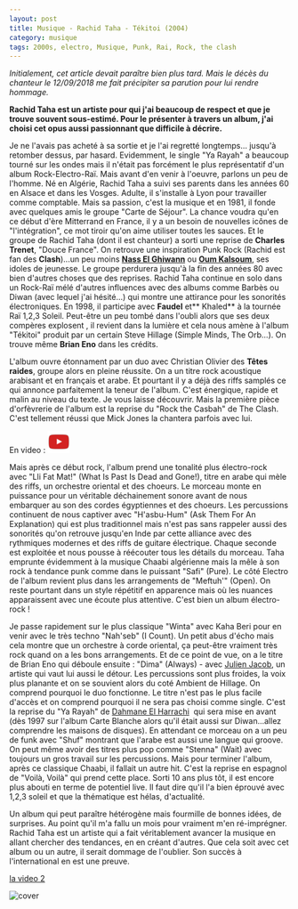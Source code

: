 ```yaml
---
layout: post
title: Musique - Rachid Taha - Tékitoi (2004)
category: musique
tags: 2000s, electro, Musique, Punk, Rai, Rock, the clash
---
```

*Initialement, cet article devait paraître bien plus tard. Mais le décès du chanteur le 12/09/2018 me fait précipiter sa parution pour lui rendre hommage.*

**Rachid Taha est un artiste pour qui j'ai beaucoup de respect et que je trouve souvent sous-estimé. Pour le présenter à travers un album, j'ai choisi cet opus aussi passionnant que difficile à décrire.**

Je ne l'avais pas acheté à sa sortie et je l'ai regretté longtemps... jusqu'à retomber dessus, par hasard. Evidemment, le single "Ya Rayah" a beaucoup tourné sur les ondes mais il n'était pas forcément le plus représentatif d'un album Rock-Electro-Raï. Mais avant d'en venir à l'oeuvre, parlons un peu de l'homme. Né en Algérie, Rachid Taha a suivi ses parents dans les années 60 en Alsace et dans les Vosges. Adulte, il s'installe à Lyon pour travailler comme comptable. Mais sa passion, c'est la musique et en 1981, il fonde avec quelques amis le groupe "Carte de Séjour". La chance voudra qu'en ce début d'ère Mitterrand en France, il y a un besoin de nouvelles icônes de "l'intégration", ce mot tiroir qu'on aime utiliser toutes les sauces. Et le groupe de Rachid Taha (dont il est chanteur) a sorti une reprise de **Charles Trenet**, "Douce France". On retrouve une inspiration Punk Rock (Rachid est fan des **Clash**)...un peu moins **<a href="https://en.wikipedia.org/wiki/Nass_El_Ghiwane">Nass El Ghiwann</a>** ou <a href="https://fr.wikipedia.org/wiki/Oum_Kalthoum">**Oum Kalsoum**,</a> ses idoles de jeunesse. Le groupe perdurera jusqu'à la fin des années 80 avec bien d'autres choses que des reprises. Rachid Taha continue en solo dans un Rock-Raï mélé d'autres influences avec des albums comme Barbès ou Diwan (avec lequel j'ai hésité...) qui montre une attirance pour les sonorités électroniques. En 1998, il participe avec **Faudel** et** Khaled** à la tournée Raï 1,2,3 Soleil. Peut-être un peu tombé dans l'oubli alors que ses deux compères explosent , il revient dans la lumière et cela nous amène à l'album "Tékitoi" produit par un certain Steve Hillage (Simple Minds, The Orb...). On trouve même **Brian Eno** dans les crédits.

L'album ouvre étonnament par un duo avec Christian Olivier des **Têtes raides**, groupe alors en pleine réussite. On a un titre rock acoustique arabisant et en français et arabe. Et pourtant il y a déjà des riffs samplés ce qui annonce parfaitement la teneur de l'album. C'est énergique, rapide et malin au niveau du texte. Je vous laisse découvrir. Mais la première pièce d'orfèvrerie de l'album est la reprise du "Rock the Casbah" de The Clash. C'est tellement réussi que Mick Jones la chantera parfois avec lui.

En video : [![video](/images/youtube.png)](https://www.youtube.com/watch?v=n1p_dkJo6Y8)

Mais après ce début rock, l'album prend une tonalité plus électro-rock avec "Lli Fat Mat!" (What Is Past Is Dead and Gone!), titre en arabe qui mèle des riffs, un orchestre oriental et des choeurs. Le morceau monte en puissance pour un véritable déchainement sonore avant de nous embarquer au son des cordes égyptiennes et des choeurs. Les percussions continuent de nous captiver avec "H'asbu-Hum" (Ask Them For An Explanation) qui est plus traditionnel mais n'est pas sans rappeler aussi des sonorités qu'on retrouve jusqu'en Inde par cette alliance avec des rythmiques modernes et des riffs de guitare électrique. Chaque seconde est exploitée et nous pousse à réécouter tous les détails du morceau. Taha emprunte évidemment à la musique Chaabi algérienne mais la mêle à son rock à tendance punk comme dans le puissant "Safi" (Pure). Le côté Electro de l'album revient plus dans les arrangements de "Meftuh'" (Open). On reste pourtant dans un style répétitif en apparence mais où les nuances apparaissent avec une écoute plus attentive. C'est bien un album électro-rock !

Je passe rapidement sur le plus classique "Winta" avec Kaha Beri pour en venir avec le très techno "Nah'seb" (I Count). Un petit abus d'écho mais cela montre que un orchestre à corde oriental, ça peut-être vraiment très rock quand on a les bons arrangements. Et de ce point de vue, on a le titre de Brian Eno qui déboule ensuite : "Dima" (Always) - avec <a href="http://www.julienjacob.com">Julien Jacob</a>, un artiste qui vaut lui aussi le détour. Les percussions sont plus froides, la voix plus planante et on se souvient alors du coté Ambient de Hillage. On comprend pourquoi le duo fonctionne. Le titre n'est pas le plus facile d'accès et on comprend pourquoi il ne sera pas choisi comme single. C'est la reprise du "Ya Rayah" de <a title="" href="https://en.wikipedia.org/wiki/Dahmane_El_Harrachi">Dahmane El Harrachi</a>  qui sera mise en avant (dès 1997 sur l'album Carte Blanche alors qu'il était aussi sur Diwan...allez comprendre les maisons de disques). En attendant ce morceau on a un peu de funk avec "Shuf" montrant que l'arabe est aussi une langue qui groove. On peut même avoir des titres plus pop comme "Stenna" (Wait) avec toujours un gros travail sur les percussions. Mais pour terminer l'album, après ce classique Chaabi, il fallait un autre hit. C'est la reprise en espagnol de "Voilà, Voilà" qui prend cette place. Sorti 10 ans plus tôt, il est encore plus abouti en terme de potentiel live. Il faut dire qu'il l'a bien éprouvé avec 1,2,3 soleil et que la thématique est hélas, d'actualité.

Un album qui peut paraître hétérogène mais fourmille de bonnes idées, de surprises. Au point qu'il m'a fallu un mois pour vraiment m'en ré-imprégner. Rachid Taha est un artiste qui a fait véritablement avancer la musique en allant chercher des tendances, en en créant d'autres. Que cela soit avec cet album ou un autre, il serait dommage de l'oublier. Son succès à l'international en est une preuve.

[la video 2](https://www.youtube.com/watch?v=A6WIbvwcVUg)

![cover](https://filedn.eu/llqi9IBxlYouGRXYG2xlROb/img/2018/tekitoi.jpeg)
